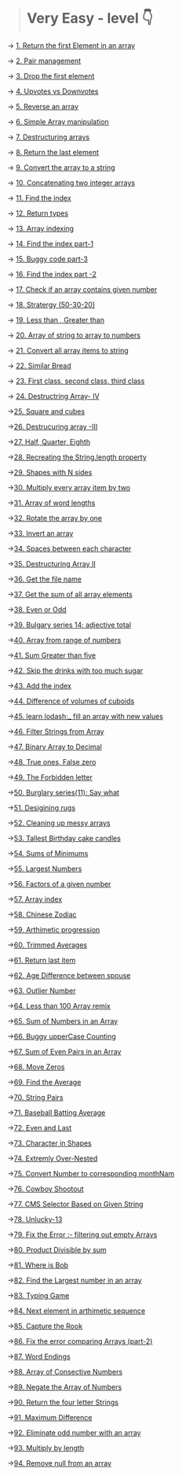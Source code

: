 > # Very Easy - level 👇

-> [1. Return the first Element in an array](./1.Return%20the%20first%20Element%20in%20an%20array.js)

-> [2. Pair management](./2.Pair%20management.js)

-> [3. Drop the first element](./3.Learn%20Lodash_.drop%2C%20Drop%20the%20First%20Elements%20of%20an%20Array.js)

-> [4. Upvotes vs Downvotes](./4.%20Upvotes%20vs%20Downvotes.js)

-> [5. Reverse an array](./5.%20Reverse%20an%20Array.js)

-> [6. Simple Array manipulation](./6.%20Simple%20Array%20Manipulation.js)

-> [7. Destructuring arrays](./7.Destructuring%20Arrays%201.js)

-> [8. Return the last element](./8.%20Return%20the%20last%20element%20in%20an%20array.js)

-> [9. Convert the array to a string](./9.%20Convert%20an%20array%20to%20a%20string.js)

-> [10. Concatenating two integer arrays](./10.%20Concatenating%20Two%20integer%20arrays.js)

-> [11. Find the index](./11.%20find%20the%20index.js)

-> [12. Return types](./12.%20Return%20Types.js)

-> [13. Array indexing](./13.%20Array%20Indexing.js)

-> [14. Find the index part-1](./14.%20Find%20the%20index(part%201).js)

-> [15. Buggy code part-3](./15.%20Buggy%20code(part%203).js)

-> [16. Find the index part -2](./16.%20Find%20the%20index%20(part%20%232).js)

-> [17. Check if an array contains given number](./17.%20Check%20if%20an%20array%20contains%20a%20given%20number.js)

-> [18. Stratergy (50-30-20)](./18.%20Strategy(50-30-20).js)

-> [19. Less than , Greater than](./19.Less%20than%2C%20Greater%20than.js)

-> [20. Array of  string to array to numbers](./20.Array%20of%20string%20to%20array%20to%20numbers.js)

-> [21. Convert all array items to string ](./21.Convert%20all%20array%20items%20to%20string.js)

-> [22. Similar Bread](./22.%20Similar%20Bread.js)

-> [23. First class, second class, third class](./23.First%20Class%2C%20Second%20class%2C%20and%20third%20class%20levers%20.js)

-> [24. Destructring Array- IV](./24.%20Destructuring%20arrays(iv)%20.js)


->[25. Square and cubes ](25.%20Squares%20and%20cubes.js)

->[26. Destrucuring array -III ](./26.%20Destructuring%20array%20III%20.js)

->[27. Half, Quarter, Eighth ](./27.Half%2C%20Quarter%20and%20Eighth.js)


->[28. Recreating the String.length property](./28.%20Recreating%20the%20String.length%20property.js)

->[29. Shapes with N sides](./29.Shapes%20with%20N%20sides.js)


->[30. Multiply every array item by two ](./30.%20Multiply%20every%20array%20item%20by%20two.js)

->[31. Array of word lengths](./31.%20Array%20of%20word%20Lengths.js)

->[32. Rotate the array by one](./32.%20Rotate%20the%20array%20by%20one.js)

->[33. Invert an array](./33.%20Invert%20an%20array.js)

->[34. Spaces between each character ](./34.%20Spaces%20between%20each%20Character.js)


->[35. Destructuring Array II ](./36.%20Destructuring%20Arrays%20II%20.js)

->[36. Get the file name ](./35.%20Get%20the%20file%20name.js)


->[37. Get the sum of all array elements](./37.%20Get%20the%20sum%20of%20all%20array%20elements.js)

->[38. Even or Odd](./39.Even%20or%20add.js)

->[39. Bulgary series 14: adjective total ](./38.%20Burglary%20series(14)%20adjectives%20total.js)


->[40. Array from range of numbers ](./40.%20Array%20from%20a%20range%20of%20numbers.js)

->[41. Sum Greater than five](./41.%20Sum%20Greater%20than%20five.js)

->[42. Skip the drinks with too much sugar](42.%20Skip%20the%20drinks%20with%20too%20much%20sugar.js)

->[43. Add the index](./43.%20Add%20the%20index.js)

->[44. Difference of volumes of cuboids](./41.%20Difference%20of%20volumesof%20cuboids.js)

->[45. learn lodash:_ fill an array with new values](./45.%20Learn%20lodash_%20fill%20an%20array%20with%20new%20values.js)

->[46. Filter Strings from Array ](./46.%20Filter%20Strings%20from%20Array.js)


->[47. Binary Array to Decimal](./47.%20Binary%20Array%20to%20Decimal.js)


->[48. True ones, False zero](./48.%20True%20ones%2CFalse%20Zeros.js)

->[49. The Forbidden letter](./49.%20The%20Forbidden%20letter.js)

->[50. Burglary series(11): Say what](./50.%20Burglary%20series(11)%20Say%20what.js)

->[51. Desigining  rugs](./51.%20Designing%20Rugs.js)

->[52. Cleaning up messy arrays ](./52.Cleaning%20up%20messy%20arrays.js)

->[53. Tallest Birthday cake candles ](./53.%20Tallest%20Birthday%20Cake%20Candles.js)

->[54. Sums of Minimums](./54.%20Sum%20of%20Minimums.js)

->[55. Largest Numbers](./55.%20Largest%20Numbers.js)

->[56. Factors of a given number](./56.%20Factors%20of%20a%20given%20Number.js)

->[57. Array index](./57.%20Array%20Index.js)

->[58. Chinese Zodiac](./58.%20Chinese%20Zodiac.js)

->[59. Arthimetic progression](./59.%20Arthimetic%20progression.js)

->[60. Trimmed Averages](./60.%20Trimmed%20Averages.js)

->[61. Return last item](./61.%20Return%20Last%20item.js)

->[62. Age Difference between spouse](./62.%20Age%20Difference%20Between%20Spouses.js)

->[63. Outlier Number](./63.Outlier%20Number.js)

->[64. Less than 100 Array remix](./64.Less%20than%20100%20Array%20remix.js)

->[65. Sum of Numbers in an Array](./65.Sum%20of%20Numbers%20in%20an%20array.js)

->[66. Buggy upperCase Counting](./66.%20Buggy%20Uppercase%20Counting.js)

->[67. Sum of Even Pairs in an Array](./67.%20Sum%20of%20Even%20Pairs%20in%20Array.js)

->[68. Move Zeros](./68.%20Move%20Zeroes.js)

->[69. Find the Average](./69.%20Find%20the%20Average%20of%20the%20Letters.js)

->[70. String Pairs](./70.%20String%20Pairs.js)

->[71. Baseball Batting Average](./71.Baseball%20Batting%20Average.js)

->[72. Even and Last](./72.%20Even%20and%20Last.js)

->[73. Character in Shapes](./73.Characters%20in%20Shapes.js)

->[74. Extremly Over-Nested](./74.%20Extremly%20Over-Nested.js)

->[75. Convert Number to corresponding monthNam](./75.Convert%20Number%20to%20corresponding%20monthName.js)


->[76. Cowboy Shootout](./76.Cowboy%20Shootout.js)

->[77. CMS Selector Based on Given String ](./77.CMS%20Selector%20Based%20on%20a%20Given%20String.js)

->[78. Unlucky-13](./78.%20Unlucky%2013.js)

->[79. Fix the Error :- filtering out empty Arrays ](./79.%20Fix%20the%20Error-Filtering%20out%20Empty%20Arrays.js)

->[80. Product Divisible by sum](./80.%20Product%20Divisible%20by%20Sum.js)

->[81. Where is Bob](./81.%20Where%20is%20Bob.js)

->[82. Find the Largest number in an array](./82.Find%20the%20Largest%20number%20in%20an%20Array.js)

->[83. Typing Game](./83.Typing%20Game.js)

->[84. Next element in arthimetic sequence](./84.Next%20element%20in%20Arithimetic%20sequence.js)

->[85. Capture the Rook](./85.%20Capture%20the%20Rook.js)


->[86. Fix the error comparing Arrays (part-2)](./86.%20Fix%20the%20Error%20comparing%20Arrays(part%232).js)

->[87. Word Endings](./87.%20Word%20Endings.js)

->[88. Array of Consective Numbers](./88.%20Array%20of%20consecutive%20Numbers.js)

->[89. Negate the Array of Numbers](./89.%20Negate%20the%20Array%20of%20Numbers.js)

->[90. Return the four letter Strings](./90.%20Return%20th%20e%20four%20letter%20Strings.js)

->[91. Maximum Difference ](./91.%20Maximum%20Difference.js)

->[92. Eliminate odd number with an array ](./92.%20Eliminate%20Odd%20numbers%20within%20an%20array.js)

->[93. Multiply by length ](./93.%20Multiply%20by%20length.js)

->[94. Remove null from an array ](./94.%20Remove%20Null%20from%20an%20Array.js)
